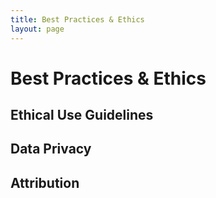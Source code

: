 ```yaml
---
title: Best Practices & Ethics
layout: page
---
```


# Best Practices & Ethics

## Ethical Use Guidelines

## Data Privacy

## Attribution